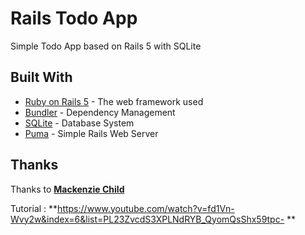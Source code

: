 # Rails Todo App

Simple Todo App based on Rails 5 with SQLite

## Built With

* [Ruby on Rails 5](rubyonrails.org) - The web framework used
* [Bundler](http://bundler.io/) - Dependency Management
* [SQLite](https://www.sqlite.org/) - Database System
* [Puma](https://rubygems.org/gems/puma) - Simple Rails Web Server

## Thanks
Thanks to **[Mackenzie Child](https://github.com/mackenziechild/)**

Tutorial : **https://www.youtube.com/watch?v=fd1Vn-Wvy2w&index=6&list=PL23ZvcdS3XPLNdRYB_QyomQsShx59tpc-
**
